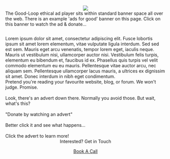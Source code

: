 <!-- Cheap Vertical Space -->
<div class="white-bg" style="height:2em;">
</div>
<!-- End of Cheap Vertical Space -->
<div class="row">
    <div class="col-md-12">
        <div class="col-md-10 offset-md-1">
            <div class="row">
                <!-- Desktop version of the ad.  It is persistent after closing the lightbox -->
                <div class="col-md-3 offset-md-2">
                    <div class="row">
                        <div class="col-md-12 d-none d-sm-block d-md-block">
                            <center>
                                <div class='goodloopad' id="goodloopad" data-format="medium-rectangle" data-mobile-format="medium-rectangle"></div>
                                <script src='//as.good-loop.com/unit.js?gl.variant=brand-funded' async></script>
                                <img src="img/mpu.png">
                            <center>
                        </div>
                    </div>
                </div>
                <!-- End of the Desktop Version of the Ad. -->
                <div class="col-md-6">
                    <div class="row">
                        <!-- Desktops/Laptops see this text -->
                        <span class="gl-font-3 justified font-20px d-none d-sm-block d-md-block">
                            The Good-Loop ethical ad player sits within standard banner space all over the web. There is an example 'ads for good' banner on this page. Click on this banner to watch the ad & donate...
                        </span>
                    </div>
                    <!-- Cheap Vertical Space -->
                    <div class="white-bg" style="height:2em;">
                    </div>
                    <div class="row">
                        <span class="gl-font-3 justified font-20px d-none d-sm-block d-md-block">
                            Lorem ipsum dolor sit amet, consectetur adipiscing elit. Fusce lobortis ipsum sit amet lorem elementum, vitae vulputate ligula interdum. Sed sed est sem. Mauris eget arcu venenatis, tempor lorem eget, iaculis neque. Mauris ut vestibulum nisi, ullamcorper auctor nisi. Vestibulum felis turpis, elementum eu bibendum et, faucibus id ex. Phasellus quis turpis vel velit commodo elementum eu eu mauris. Pellentesque vitae auctor arcu, nec aliquam sem. Pellentesque ullamcorper lacus mauris, a ultrices ex dignissim sit amet. Donec interdum in nibh eget condimentum.
                        </span>
                    </div>
                    <!-- End of Desktop/Laptop Text -->
                    <div class="row">
                        <!-- Mobile Devices See This text -->
                        <span class="gl-font-3 justified font-20px d-none d-block d-sm-none d-md-none">
                            Pretend you're reading your favourite website, blog, or forum. We won't judge. Promise.
                            <br>
                            <br>
                            Look, there's an advert down there. Normally you avoid those. <span class="red-font emphasis">But wait, what's this?</span>
                            <br>
                            <br>
                            "Donate by watching an advert"
                            <br>
                            <br>
                            Better click it and see what happens...
                            <br>
                            <br>
                            <span class="emphasis">Click the advert to learn more!</span>
                        </span>
                        <!-- End of Mobile Devices text -->
                    </div>
                </div>
                    <!-- Mobile Version of the Ad.  It disappears after being clicked -->
                    <div class="row">
                        <div class="col-md-12 d-none d-none d-block d-sm-none d-md-none">
                            <center>
                                <div class='goodloopad' id="goodloopad-mobile" data-format="medium-rectangle" data-mobile-format="medium-rectangle"></div>
                                <script src='//as.good-loop.com/unit.js?gl.variant=brand-funded' async></script>
                            <center>
                        </div>
                    </div>
                    <!-- End of the mobile version of the ad. -->
                </div>
                <div class="row">
                    <div class="col-md-12 fit-width">
                        <div class="col-md-6 offset-md-3">
                            <div class="col-md-8 offset-md-2">
                                <center>
                                    <span class="gl-font-1 gl-page-header-text">
                                        Interested? Get in Touch
                                    </span>
                                </center>
                            </div>
                        </div>
                    </div>
                </div>
                    <!-- Cheap Vertical Space -->
                    <div class="white-bg" style="height:1em;">
                    </div>
                    <!-- End of Cheap Vertical Space -->
                    <div class="row">
                        <div class="col-md-12 fit-width">
                            <center>
                                <a class="gl-button-link nav-link gl-font-1 constrained-width-button" href="book-a-call.html" target="_blank">Book A Call</a>
                            </center>
                        </div>
                    </div>
                    <!-- Cheap Vertical Space For Mobile Devices -->
                    <div class="white-bg d-none d-block d-sm-none d-md-none" style="height:8em;">
                    </div>
                    <!-- End of Cheap Vertical Space For Mobile Devices-->
                </div>
            </div>
        </div>
    </div>
</div>